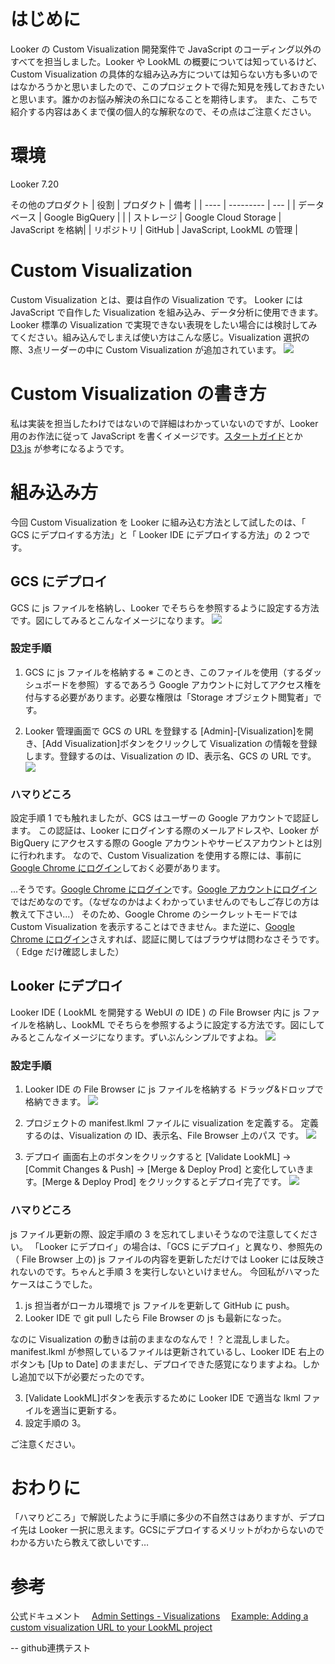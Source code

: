 # はじめに
Looker の Custom Visualization 開発案件で JavaScript のコーディング以外のすべてを担当しました。Looker や LookML の概要については知っているけど、Custom Visualization の具体的な組み込み方については知らない方も多いのではなかろうかと思いましたので、このプロジェクトで得た知見を残しておきたいと思います。誰かのお悩み解決の糸口になることを期待します。
また、こちで紹介する内容はあくまで僕の個人的な解釈なので、その点はご注意ください。

# 環境
Looker 7.20

その他のプロダクト
| 役割  | プロダクト | 備考 |
| ---- | --------- | --- |
| データベース | Google BigQuery | |
| ストレージ | Google Cloud Storage | JavaScript を格納|
| リポジトリ | GitHub | JavaScript, LookML の管理 |

# Custom Visualization
Custom Visualization とは、要は自作の Visualization です。
Looker には JavaScript で自作した Visualization を組み込み、データ分析に使用できます。Looker 標準の Visualization で実現できない表現をしたい場合には検討してみてください。組み込んでしまえば使い方はこんな感じ。Visualization 選択の際、3点リーダーの中に Custom Visualization が追加されています。
![](https://storage.googleapis.com/zenn-user-upload/ewpl3klgefacreoo1989n2lq5287)

# Custom Visualization の書き方
私は実装を担当したわけではないので詳細はわかっていないのですが、Looker 用のお作法に従って JavaScript を書くイメージです。[スタートガイド](https://github.com/looker/custom_visualizations_v2/blob/master/docs/getting_started.md)とか [D3.js](https://d3js.org/) が参考になるようです。

# 組み込み方
今回 Custom Visualization を Looker に組み込む方法として試したのは、「 GCS にデプロイする方法」と「 Looker IDE にデプロイする方法」の 2 つです。

## GCS にデプロイ
GCS に js ファイルを格納し、Looker でそちらを参照するように設定する方法です。図にしてみるとこんなイメージになります。
![](https://storage.googleapis.com/zenn-user-upload/tydokjjwudfygpsmicd7fdnc558w)

### 設定手順
1. GCS に js ファイルを格納する
 ※ このとき、このファイルを使用（するダッシュボードを参照）するであろう Google アカウントに対してアクセス権を付与する必要があります。必要な権限は「Storage オブジェクト閲覧者」です。 
 
2. Looker 管理画面で GCS の URL を登録する
[Admin]-[Visualization]を開き、[Add Visualization]ボタンをクリックして Visualization の情報を登録します。登録するのは、Visualization の ID、表示名、GCS の URL です。
![](https://storage.googleapis.com/zenn-user-upload/8t9313garstme4i12jh6k3vxxotm)

### ハマりどころ
設定手順 1 でも触れましたが、GCS はユーザーの Google アカウントで認証します。
この認証は、Looker にログインする際のメールアドレスや、Looker が BigQuery にアクセスする際の Google アカウントやサービスアカウントとは別に行われます。
なので、Custom Visualization を使用する際には、事前に [Google Chrome にログイン](https://accounts.google.com/Login?hl=ja&service=chromiumsync)しておく必要があります。

...そうです。[Google Chrome にログイン](https://accounts.google.com/Login?hl=ja&service=chromiumsync)です。[Google アカウントにログイン](https://www.google.com/accounts?hl=ja-jp)ではだめなのです。（なぜなのかはよくわかっていませんのでもしご存じの方は教えて下さい...）
そのため、Google Chrome のシークレットモードでは Custom Visualization を表示することはできません。また逆に、[Google Chrome にログイン](https://accounts.google.com/Login?hl=ja&service=chromiumsync)さえすれば、認証に関してはブラウザは問わなさそうです。（ Edge だけ確認しました）


## Looker にデプロイ
Looker IDE ( LookML を開発する WebUI の IDE ) の File Browser 内に js ファイルを格納し、LookML でそちらを参照するように設定する方法です。図にしてみるとこんなイメージになります。ずいぶんシンプルですよね。
![](https://storage.googleapis.com/zenn-user-upload/sr7mywxrhhv3qxcwxzarl6eehxvy)

### 設定手順
1. Looker IDE の File Browser に js ファイルを格納する
ドラッグ&ドロップで格納できます。
![](https://storage.googleapis.com/zenn-user-upload/h3eq3prd3vxqw0hmv8po517nmu9p)

2. プロジェクトの manifest.lkml ファイルに visualization を定義する。
定義するのは、Visualization の ID、表示名、File Browser 上のパス です。
![](https://storage.googleapis.com/zenn-user-upload/sa2ypuqsipfv7gum1231hklkvpco)

3. デプロイ
画面右上のボタンをクリックすると [Validate LookML] -> [Commit Changes & Push] -> [Merge & Deploy Prod] と変化していきます。[Merge & Deploy Prod] をクリックするとデプロイ完了です。
![](https://storage.googleapis.com/zenn-user-upload/btbqvfd86pfugvd5a6ltur0q81mn)

### ハマりどころ
js ファイル更新の際、設定手順の 3 を忘れてしまいそうなので注意してください。
「Looker にデプロイ」の場合は、「GCS にデプロイ」と異なり、参照先の（ File Browser 上の) js ファイルの内容を更新しただけでは Looker には反映されないのです。ちゃんと手順 3 を実行しないといけません。
今回私がハマったケースはこうでした。
1. js 担当者がローカル環境で js ファイルを更新して GitHub に push。
2. Looker IDE で git pull したら  File Browser の js も最新になった。

なのに Visualization の動きは前のままなのなんで！？と混乱しました。manifest.lkml が参照しているファイルは更新されているし、Looker IDE 右上のボタンも [Up to Date] のままだし、デプロイできた感覚になりますよね。しかし追加で以下が必要だったのです。

3. [Validate LookML]ボタンを表示するために Looker IDE で適当な lkml ファイルを適当に更新する。
4. 設定手順の 3。

ご注意ください。

# おわりに
「ハマりどころ」で解説したように手順に多少の不自然さはありますが、デプロイ先は Looker 一択に思えます。GCSにデプロイするメリットがわからないのでわかる方いたら教えて欲しいです…

# 参考
公式ドキュメント
　[Admin Settings - Visualizations](https://docs.looker.com/admin-options/platform/visualizations#adding_a_new_custom_visualization)
　[Example: Adding a custom visualization URL to your LookML project](
https://docs.looker.com/reference/manifest-params/visualization#example:_adding_a_custom_visualization_file_to_your_lookml_project)

-- github連携テスト

